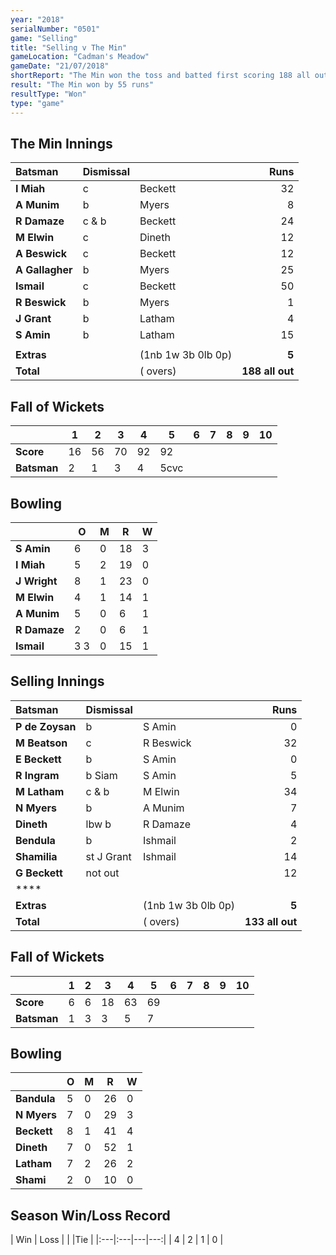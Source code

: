 ```yaml
---
year: "2018"
serialNumber: "0501"
game: "Selling"
title: "Selling v The Min"
gameLocation: "Cadman's Meadow"
gameDate: "21/07/2018"
shortReport: "The Min won the toss and batted first scoring 188 all out (34 overs). Selling were bowled out for 133"
result: "The Min won by 55 runs"
resultType: "Won"
type: "game"
---
```


## The Min Innings

| Batsman | Dismissal | | Runs |
|:---|:---|---|---:|
| **I Miah** | c | Beckett | 32 |
| **A Munim** | b | Myers | 8 |
| **R Damaze** | c & b | Beckett | 24 |
| **M Elwin** | c | Dineth | 12 |
| **A Beswick** | c | Beckett | 12 |
| **A Gallagher** | b | Myers | 25 |
| **Ismail** | c | Beckett | 50 |
| **R Beswick** | b  | Myers | 1 |
| **J Grant** | b | Latham | 4 |
| **S Amin** | b  | Latham | 15 |
|  |  |  |  |
| **Extras** | | (1nb 1w 3b 0lb 0p) | **5** |
| **Total** | | ( overs) | **188 all out** |

## Fall of Wickets

| | **1** | **2** | **3** | **4** | **5** | **6** | **7** | **8** | **9** | **10** |
|---|---|---|---|---|---|---|---|---|---|---|
| **Score** | 16 | 56 | 70 | 92 | 92 |  |  |  |  |  |
| **Batsman** | 2 | 1 | 3 | 4 | 5cvc |  |  |  |  |  |

## Bowling

| | O   | M | R  | W |
|---|---|---|---|---|
| **S Amin** | 6 | 0 | 18 | 3 |
| **I Miah** | 5 | 2 | 19 | 0 |
| **J Wright** | 8 | 1 | 23 | 0 |
| **M Elwin** | 4 | 1 | 14 | 1 |
| **A Munim** | 5 | 0 | 6 | 1 |
| **R Damaze** | 2 | 0 | 6 | 1 |
| **Ismail** | 3 3 | 0 | 15 | 1 |

## Selling Innings

| Batsman | Dismissal | | Runs |
|:---|:---|---|---:|
| **P  de Zoysan** | b | S Amin | 0 |
| **M Beatson** | c | R Beswick | 32 |
| **E Beckett** | b  | S Amin | 0 |
| **R Ingram** | b Siam | S Amin | 5 |
| **M Latham** | c & b  | M Elwin | 34 |
| **N Myers** | b  | A Munim | 7 |
| **Dineth** | lbw b  | R Damaze | 4 |
| **Bendula** | b  | Ishmail | 2 |
| **Shamilia** | st J Grant | Ishmail | 14 |
| **G Beckett** | not out |  | 12 |
| **** |  |  |  |
| **Extras** | | (1nb 1w 3b 0lb 0p) | **5** |
| **Total** | | ( overs) | **133 all out** |

## Fall of Wickets

| | **1** | **2** | **3** | **4** | **5** | **6** | **7** | **8** | **9** | **10** |
|---|---|---|---|---|---|---|---|---|---|---|
| **Score** | 6 | 6 | 18 | 63 | 69 |  |  |  |  |  |
| **Batsman** | 1 | 3 | 3 | 5 | 7 |  |  |  |  |  |

## Bowling

| | O   | M | R  | W |
|---|---|---|---|---|
| **Bandula** | 5 | 0 | 26 | 0 |
| **N Myers** | 7 | 0 | 29 | 3 |
| **Beckett** | 8 | 1 | 41 | 4 |
| **Dineth** | 7 | 0 | 52 | 1 |
| **Latham** | 7 | 2 | 26 | 2 |
| **Shami** | 2 | 0 | 10 | 0 |

## Season Win/Loss Record

| Win | Loss |  |  |Tie |
|:---|:---|---|---:|
| 4 | 2 | 1 | 0 |